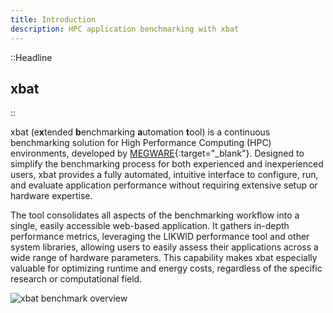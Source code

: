 ```yaml
---
title: Introduction
description: HPC application benchmarking with xbat
---
```


::Headline

## xbat

::

xbat (e**x**tended **b**enchmarking **a**utomation **t**ool) is a continuous benchmarking solution for High Performance Computing (HPC) environments, developed by [MEGWARE](https://megware.com/){:target="_blank"}. Designed to simplify the benchmarking process for both experienced and inexperienced users, xbat provides a fully automated, intuitive interface to configure, run, and evaluate application performance without requiring extensive setup or hardware expertise.

The tool consolidates all aspects of the benchmarking workflow into a single, easily accessible web-based application. It gathers in-depth performance metrics, leveraging the LIKWID performance tool and other system libraries, allowing users to easily assess their applications across a wide range of hardware parameters. This capability makes xbat especially valuable for optimizing runtime and energy costs, regardless of the specific research or computational field.

<img src="/img/landing_page.png" alt="xbat benchmark overview" class="img img-80">
